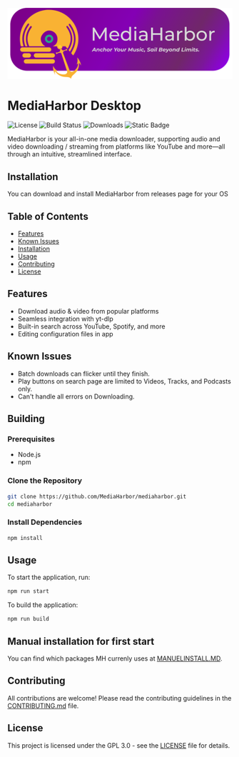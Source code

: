 ![Logo](assets/MediaHarborBanner.svg)

# MediaHarbor Desktop

![License](https://img.shields.io/github/license/MediaHarbor/MediaHarbor) ![Build Status](https://img.shields.io/github/actions/workflow/status/MediaHarbor/MediaHarbor/node.js.yml) ![Downloads](https://img.shields.io/github/downloads/MediaHarbor/MediaHarbor/latest/total)
![Static Badge](https://img.shields.io/badge/website-mediaharbor?style=for-the-badge&logo=github&label=MediaHarbor&link=https%3A%2F%2Fmediaharbor.github.io)

MediaHarbor is your all-in-one media downloader, supporting audio and video downloading / streaming from platforms like YouTube and more—all through an intuitive, streamlined interface.

## Installation
You can download and install MediaHarbor from releases page for your OS

## Table of Contents
- [Features](#features)
- [Known Issues](#known-issues)
- [Installation](#installation)
- [Usage](#usage)
- [Contributing](#contributing)
- [License](#license)

## Features
- Download audio & video from popular platforms
- Seamless integration with yt-dlp
- Built-in search across YouTube, Spotify, and more
- Editing configuration files in app

## Known Issues

- Batch downloads can flicker until they finish.
- Play buttons on search page are limited to Videos, Tracks, and Podcasts only.
- Can't handle all errors on Downloading.

## Building

### Prerequisites
- Node.js
- npm

### Clone the Repository

```bash
git clone https://github.com/MediaHarbor/mediaharbor.git
cd mediaharbor
```

### Install Dependencies

```bash
npm install
```


## Usage

To start the application, run:

```bash
npm run start
```

To build the application:

```bash
npm run build
```
## Manual installation for first start
You can find which packages MH currenly uses at [MANUELINSTALL.MD](MANUELINSTALL.MD).
## Contributing
All contributions are welcome! Please read the contributing guidelines in the [CONTRIBUTING.md](CONTRIBUTING.md) file.

## License
This project is licensed under the GPL 3.0 - see the [LICENSE](LICENSE) file for details.